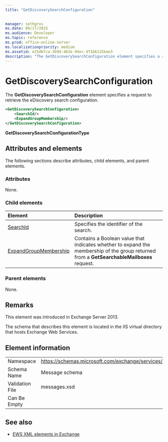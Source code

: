 ```yaml
---
title: "GetDiscoverySearchConfiguration"
 
 
manager: sethgros
ms.date: 09/17/2015
ms.audience: Developer
ms.topic: reference
ms.prod: office-online-server
ms.localizationpriority: medium
ms.assetid: e15dbfca-3b9d-463e-94ec-4f1b6115bee3
description: "The GetDiscoverySearchConfiguration element specifies a request to retrieve the eDiscovery search configuration."
---
```


# GetDiscoverySearchConfiguration

The **GetDiscoverySearchConfiguration** element specifies a request to retrieve the eDiscovery search configuration. 
  
```XML
<GetDiscoverySearchConfiguration>
    <SearchId/>
    <ExpandGroupMembership/>
</GetDiscoverySearchConfiguration>
```

 **GetDiscoverySearchConfigurationType**
## Attributes and elements

The following sections describe attributes, child elements, and parent elements.
  
### Attributes

None.
  
### Child elements

|**Element**|**Description**|
|:-----|:-----|
|[SearchId](searchid.md) <br/> |Specifies the identifier of the search.  <br/> |
|[ExpandGroupMembership](expandgroupmembership.md) <br/> |Contains a Boolean value that indicates whether to expand the membership of the group returned from a **GetSearchableMailboxes** request.  <br/> |
   
### Parent elements

None.
  
## Remarks

This element was introduced in Exchange Server 2013.
  
The schema that describes this element is located in the IIS virtual directory that hosts Exchange Web Services.
  
## Element information

|||
|:-----|:-----|
|Namespace  <br/> |https://schemas.microsoft.com/exchange/services/2006/messages  <br/> |
|Schema Name  <br/> |Message schema  <br/> |
|Validation File  <br/> |messages.xsd  <br/> |
|Can Be Empty  <br/> ||
   
## See also



- [EWS XML elements in Exchange](ews-xml-elements-in-exchange.md)

